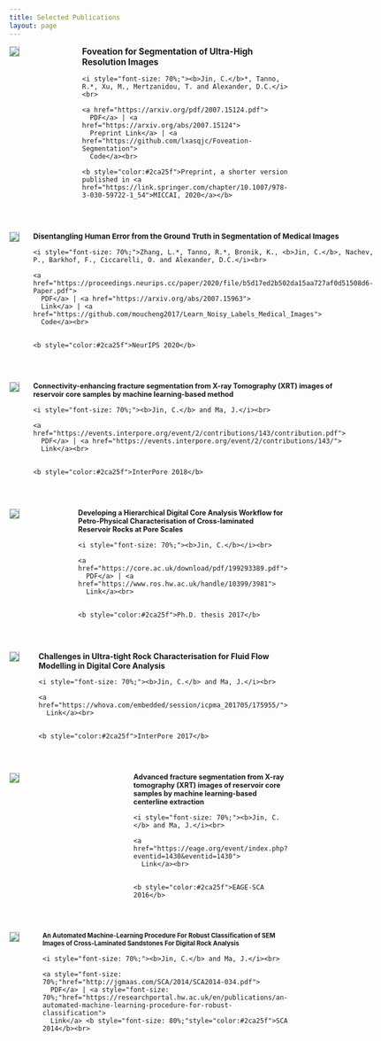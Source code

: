 ```yaml
---
title: Selected Publications
layout: page
---
```


<div style="display:flex;">

  <div style="flex:2; padding-right:5%">
    <img src="{{ site.url }}/imgs/paper-icons/foveated_expection.png" style="align:left; border: 1px solid #d3d3d3; border-style: outset;">
  </div>

  <div style="flex:1.5;">
    <b style="font-size: 110%;">Foveation for Segmentation of Ultra-High Resolution Images</b><br>

    <i style="font-size: 70%;"><b>Jin, C.</b>*, Tanno, R.*, Xu, M., Mertzanidou, T. and Alexander, D.C.</i><br>

    <a href="https://arxiv.org/pdf/2007.15124.pdf">
      PDF</a> | <a href="https://arxiv.org/abs/2007.15124">
      Preprint Link</a> | <a href="https://github.com/lxasqjc/Foveation-Segmentation">
      Code</a><br>

    <b style="color:#2ca25f">Preprint, a shorter version published in <a href="https://link.springer.com/chapter/10.1007/978-3-030-59722-1_54">MICCAI, 2020</a></b>
  </div>
</div>

&nbsp;


<div style="display:flex;">

  <div style="flex:2; padding-right:5%">
    <img src="{{ site.url }}/imgs/paper-icons/NIPS_disentangling.png" style="align:left; border: 1px solid #d3d3d3; border-style: outset;">
  </div>

  <div style="flex:1.5;">
    <b style="font-size: 95%;">Disentangling Human Error from the Ground Truth in Segmentation of Medical Images</b><br>

    <i style="font-size: 70%;">Zhang, L.*, Tanno, R.*, Bronik, K., <b>Jin, C.</b>, Nachev, P., Barkhof, F., Ciccarelli, O. and Alexander, D.C.</i><br>

    <a href="https://proceedings.neurips.cc/paper/2020/file/b5d17ed2b502da15aa727af0d51508d6-Paper.pdf">
      PDF</a> | <a href="https://arxiv.org/abs/2007.15963">
      Link</a> | <a href="https://github.com/moucheng2017/Learn_Noisy_Labels_Medical_Images">
      Code</a><br>


    <b style="color:#2ca25f">NeurIPS 2020</b>
  </div>
</div>

&nbsp;



<div style="display:flex;">

  <div style="flex:2; padding-right:5%">
    <img src="{{ site.url }}/imgs/paper-icons/InterPore_2018.png" style="align:left; border: 1px solid #d3d3d3; border-style: outset;">
  </div>

  <div style="flex:1.5;">
    <b style="font-size: 90%;">Connectivity-enhancing fracture segmentation from X-ray Tomography (XRT) images of reservoir core samples by machine learning-based method</b><br>

    <i style="font-size: 70%;"><b>Jin, C.</b> and Ma, J.</i><br>

    <a href="https://events.interpore.org/event/2/contributions/143/contribution.pdf">
      PDF</a> | <a href="https://events.interpore.org/event/2/contributions/143/">
      Link</a><br>


    <b style="color:#2ca25f">InterPore 2018</b>
  </div>
</div>


&nbsp;


<div style="display:flex;">

  <div style="flex:2; padding-right:5%">
    <img src="{{ site.url }}/imgs/paper-icons/Chen_Phd.png" style="align:left; border: 1px solid #d3d3d3; border-style: outset;">
  </div>

  <div style="flex:1.5;">
    <b style="font-size: 90%;">Developing a Hierarchical Digital Core Analysis Workflow for Petro-Physical Characterisation of Cross-laminated Reservoir Rocks at Pore Scales</b><br>

    <i style="font-size: 70%;"><b>Jin, C.</b></i><br>

    <a href="https://core.ac.uk/download/pdf/199293389.pdf">
      PDF</a> | <a href="https://www.ros.hw.ac.uk/handle/10399/3981">
      Link</a><br>


    <b style="color:#2ca25f">Ph.D. thesis 2017</b>
  </div>
</div>

&nbsp;


<div style="display:flex;">

  <div style="flex:2; padding-right:5%">
    <img src="{{ site.url }}/imgs/paper-icons/InterPore_2017.png" style="align:left; border: 1px solid #d3d3d3; border-style: outset;">
  </div>

  <div style="flex:1.5;">
    <b style="font-size: 100%;">Challenges in Ultra-tight Rock Characterisation for Fluid Flow Modelling in Digital Core Analysis</b><br>

    <i style="font-size: 70%;"><b>Jin, C.</b> and Ma, J.</i><br>

    <a href="https://whova.com/embedded/session/icpma_201705/175955/">
      Link</a><br>


    <b style="color:#2ca25f">InterPore 2017</b>
  </div>
</div>

&nbsp;


<div style="display:flex;">

  <div style="flex:2; padding-right:5%">
    <img src="{{ site.url }}/imgs/paper-icons/EAGE_SCA_2016.png" style="align:left; border: 1px solid #d3d3d3; border-style: outset;">
  </div>

  <div style="flex:1.5;">
    <b style="font-size: 90%;">Advanced fracture segmentation from X-ray tomography (XRT) images of reservoir core samples by machine learning-based centerline extraction</b><br>

    <i style="font-size: 70%;"><b>Jin, C.</b> and Ma, J.</i><br>

    <a href="https://eage.org/event/index.php?eventid=1430&eventid=1430">
      Link</a><br>


    <b style="color:#2ca25f">EAGE-SCA 2016</b>
  </div>
</div>

&nbsp;


<div style="display:flex;">

  <div style="flex:2; padding-right:5%">
    <img src="{{ site.url }}/imgs/paper-icons/SCA_2014.png" style="align:left; border: 1px solid #d3d3d3; border-style: outset;">
  </div>

  <div style="flex:1.5;">
    <b style="font-size: 80%;">An Automated Machine-Learning Procedure For Robust Classification of SEM Images of Cross-Laminated Sandstones For Digital Rock Analysis</b><br>

    <i style="font-size: 70%;"><b>Jin, C.</b> and Ma, J.</i><br>

    <a style="font-size: 70%;"href="http://jgmaas.com/SCA/2014/SCA2014-034.pdf">
      PDF</a> | <a style="font-size: 70%;"href="https://researchportal.hw.ac.uk/en/publications/an-automated-machine-learning-procedure-for-robust-classification">
      Link</a> <b style="font-size: 80%;"style="color:#2ca25f">SCA 2014</b><br>
  </div>
</div>

&nbsp;


